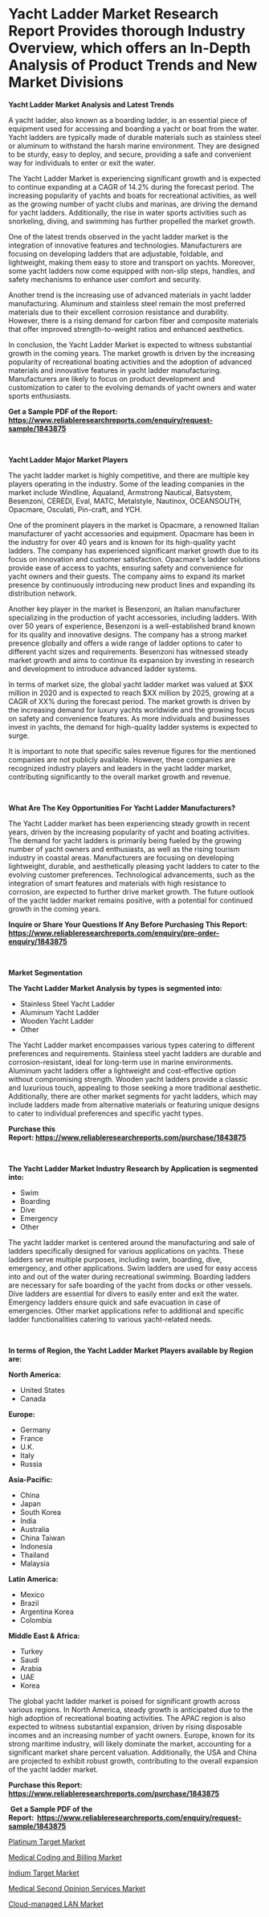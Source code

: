 <p><h1>Yacht Ladder Market Research Report Provides thorough Industry Overview, which offers an In-Depth Analysis of Product Trends and New Market Divisions</h1></p><p><strong>Yacht Ladder Market Analysis and Latest Trends</strong></p>
<p><p>A yacht ladder, also known as a boarding ladder, is an essential piece of equipment used for accessing and boarding a yacht or boat from the water. Yacht ladders are typically made of durable materials such as stainless steel or aluminum to withstand the harsh marine environment. They are designed to be sturdy, easy to deploy, and secure, providing a safe and convenient way for individuals to enter or exit the water.</p><p>The Yacht Ladder Market is experiencing significant growth and is expected to continue expanding at a CAGR of 14.2% during the forecast period. The increasing popularity of yachts and boats for recreational activities, as well as the growing number of yacht clubs and marinas, are driving the demand for yacht ladders. Additionally, the rise in water sports activities such as snorkeling, diving, and swimming has further propelled the market growth.</p><p>One of the latest trends observed in the yacht ladder market is the integration of innovative features and technologies. Manufacturers are focusing on developing ladders that are adjustable, foldable, and lightweight, making them easy to store and transport on yachts. Moreover, some yacht ladders now come equipped with non-slip steps, handles, and safety mechanisms to enhance user comfort and security.</p><p>Another trend is the increasing use of advanced materials in yacht ladder manufacturing. Aluminum and stainless steel remain the most preferred materials due to their excellent corrosion resistance and durability. However, there is a rising demand for carbon fiber and composite materials that offer improved strength-to-weight ratios and enhanced aesthetics.</p><p>In conclusion, the Yacht Ladder Market is expected to witness substantial growth in the coming years. The market growth is driven by the increasing popularity of recreational boating activities and the adoption of advanced materials and innovative features in yacht ladder manufacturing. Manufacturers are likely to focus on product development and customization to cater to the evolving demands of yacht owners and water sports enthusiasts.</p></p>
<p><strong>Get a Sample PDF of the Report:&nbsp; <a href="https://www.reliableresearchreports.com/enquiry/request-sample/1843875">https://www.reliableresearchreports.com/enquiry/request-sample/1843875</a></strong></p>
<p>&nbsp;</p>
<p><strong>Yacht Ladder Major Market Players</strong></p>
<p><p>The yacht ladder market is highly competitive, and there are multiple key players operating in the industry. Some of the leading companies in the market include Windline, Aqualand, Armstrong Nautical, Batsystem, Besenzoni, CEREDI, Eval, MATC, Metalstyle, Nautinox, OCEANSOUTH, Opacmare, Osculati, Pin-craft, and YCH.</p><p>One of the prominent players in the market is Opacmare, a renowned Italian manufacturer of yacht accessories and equipment. Opacmare has been in the industry for over 40 years and is known for its high-quality yacht ladders. The company has experienced significant market growth due to its focus on innovation and customer satisfaction. Opacmare's ladder solutions provide ease of access to yachts, ensuring safety and convenience for yacht owners and their guests. The company aims to expand its market presence by continuously introducing new product lines and expanding its distribution network.</p><p>Another key player in the market is Besenzoni, an Italian manufacturer specializing in the production of yacht accessories, including ladders. With over 50 years of experience, Besenzoni is a well-established brand known for its quality and innovative designs. The company has a strong market presence globally and offers a wide range of ladder options to cater to different yacht sizes and requirements. Besenzoni has witnessed steady market growth and aims to continue its expansion by investing in research and development to introduce advanced ladder systems.</p><p>In terms of market size, the global yacht ladder market was valued at $XX million in 2020 and is expected to reach $XX million by 2025, growing at a CAGR of XX% during the forecast period. The market growth is driven by the increasing demand for luxury yachts worldwide and the growing focus on safety and convenience features. As more individuals and businesses invest in yachts, the demand for high-quality ladder systems is expected to surge.</p><p>It is important to note that specific sales revenue figures for the mentioned companies are not publicly available. However, these companies are recognized industry players and leaders in the yacht ladder market, contributing significantly to the overall market growth and revenue.</p></p>
<p>&nbsp;</p>
<p><strong>What Are The Key Opportunities For Yacht Ladder Manufacturers?</strong></p>
<p><p>The Yacht Ladder market has been experiencing steady growth in recent years, driven by the increasing popularity of yacht and boating activities. The demand for yacht ladders is primarily being fueled by the growing number of yacht owners and enthusiasts, as well as the rising tourism industry in coastal areas. Manufacturers are focusing on developing lightweight, durable, and aesthetically pleasing yacht ladders to cater to the evolving customer preferences. Technological advancements, such as the integration of smart features and materials with high resistance to corrosion, are expected to further drive market growth. The future outlook of the yacht ladder market remains positive, with a potential for continued growth in the coming years.</p></p>
<p><strong>Inquire or Share Your Questions If Any Before Purchasing This Report: <a href="https://www.reliableresearchreports.com/enquiry/pre-order-enquiry/1843875">https://www.reliableresearchreports.com/enquiry/pre-order-enquiry/1843875</a></strong></p>
<p>&nbsp;</p>
<p><strong>Market Segmentation</strong></p>
<p><strong>The Yacht Ladder Market Analysis by types is segmented into:</strong></p>
<p><ul><li>Stainless Steel Yacht Ladder</li><li>Aluminum Yacht Ladder</li><li>Wooden Yacht Ladder</li><li>Other</li></ul></p>
<p><p>The Yacht Ladder market encompasses various types catering to different preferences and requirements. Stainless steel yacht ladders are durable and corrosion-resistant, ideal for long-term use in marine environments. Aluminum yacht ladders offer a lightweight and cost-effective option without compromising strength. Wooden yacht ladders provide a classic and luxurious touch, appealing to those seeking a more traditional aesthetic. Additionally, there are other market segments for yacht ladders, which may include ladders made from alternative materials or featuring unique designs to cater to individual preferences and specific yacht types.</p></p>
<p><strong>Purchase this Report:&nbsp;<a href="https://www.reliableresearchreports.com/purchase/1843875">https://www.reliableresearchreports.com/purchase/1843875</a></strong></p>
<p>&nbsp;</p>
<p><strong>The Yacht Ladder Market Industry Research by Application is segmented into:</strong></p>
<p><ul><li>Swim</li><li>Boarding</li><li>Dive</li><li>Emergency</li><li>Other</li></ul></p>
<p><p>The yacht ladder market is centered around the manufacturing and sale of ladders specifically designed for various applications on yachts. These ladders serve multiple purposes, including swim, boarding, dive, emergency, and other applications. Swim ladders are used for easy access into and out of the water during recreational swimming. Boarding ladders are necessary for safe boarding of the yacht from docks or other vessels. Dive ladders are essential for divers to easily enter and exit the water. Emergency ladders ensure quick and safe evacuation in case of emergencies. Other market applications refer to additional and specific ladder functionalities catering to various yacht-related needs.</p></p>
<p>&nbsp;</p>
<p><strong>In terms of Region, the Yacht Ladder Market Players available by Region are:</strong></p>
<p>
    <p> <strong> North America: </strong>
        <ul>
            <li>United States</li>
            <li>Canada</li>
        </ul>
        </p> 
    <p> <strong> Europe: </strong>
        <ul>
            <li>Germany</li>
            <li>France</li>
            <li>U.K.</li>
            <li>Italy</li>
            <li>Russia</li>
        </ul>
        </p> 
    <p> <strong> Asia-Pacific: </strong>
        <ul>
            <li>China</li>
            <li>Japan</li>
            <li>South Korea</li>
            <li>India</li>
            <li>Australia</li>
            <li>China Taiwan</li>
            <li>Indonesia</li>
            <li>Thailand</li>
            <li>Malaysia</li>
        </ul>
        </p> 
    <p> <strong> Latin America: </strong>
        <ul>
            <li>Mexico</li>
            <li>Brazil</li>
            <li>Argentina Korea</li>
            <li>Colombia</li>
        </ul>
        </p> 
    <p> <strong> Middle East & Africa: </strong>
        <ul>
            <li>Turkey</li>
            <li>Saudi</li>
            <li>Arabia</li>
            <li>UAE</li>
            <li>Korea</li>
        </ul>
    </p>
    </p>
<p><p>The global yacht ladder market is poised for significant growth across various regions. In North America, steady growth is anticipated due to the high adoption of recreational boating activities. The APAC region is also expected to witness substantial expansion, driven by rising disposable incomes and an increasing number of yacht owners. Europe, known for its strong maritime industry, will likely dominate the market, accounting for a significant market share percent valuation. Additionally, the USA and China are projected to exhibit robust growth, contributing to the overall expansion of the yacht ladder market.</p></p>
<p><strong>Purchase this Report: <a href="https://www.reliableresearchreports.com/purchase/1843875">https://www.reliableresearchreports.com/purchase/1843875</a></strong></p>
<p>&nbsp;<strong>Get a Sample PDF of the Report:&nbsp;&nbsp;<a href="https://www.reliableresearchreports.com/enquiry/request-sample/1843875">https://www.reliableresearchreports.com/enquiry/request-sample/1843875</a></strong></p>
<p><strong></strong></p>
<p><p><a href="https://www.linkedin.com/pulse/platinum-target-market-size-share-global-analysis-report-czwje/">Platinum Target Market</a></p><p><a href="https://medium.com/@malcomw102036/medical-coding-and-billing-market-analysis-its-cagr-market-segmentation-and-global-industry-e15b58f889a3">Medical Coding and Billing Market</a></p><p><a href="https://www.linkedin.com/pulse/indium-target-market-insights-players-forecast-till-2030-zs6ne/">Indium Target Market</a></p><p><a href="https://medium.com/@malcomw102036/medical-second-opinion-services-market-insights-into-market-cagr-market-trends-and-growth-5b415996a027">Medical Second Opinion Services Market</a></p><p><a href="https://issuu.com/reportprime-2/docs/cloud-managed-lan-market-size-2030.pptx">Cloud-managed LAN Market</a></p></p>